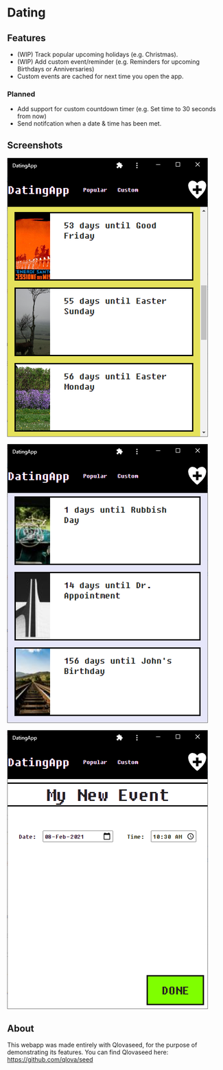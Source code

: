 # Dating

## Features

- (WIP) Track popular upcoming holidays (e.g. Christmas).
- (WIP) Add custom event/reminder (e.g. Reminders for upcoming Birthdays or Anniversaries)
- Custom events are cached for next time you open the app.

### Planned

- Add support for custom countdown timer (e.g. Set time to 30 seconds from now)
- Send notifcation when a date & time has been met.

## Screenshots

![alt text](https://github.com/DemonZito/Dating/blob/main/media/Popular.png?raw=true)

![alt text](https://github.com/DemonZito/Dating/blob/main/media/Custom.png?raw=true)

![alt text](https://github.com/DemonZito/Dating/blob/main/media/New.png?raw=true)


## About

This webapp was made entirely with Qlovaseed, for the purpose of demonstrating its features.
You can find Qlovaseed here:
https://github.com/qlova/seed
